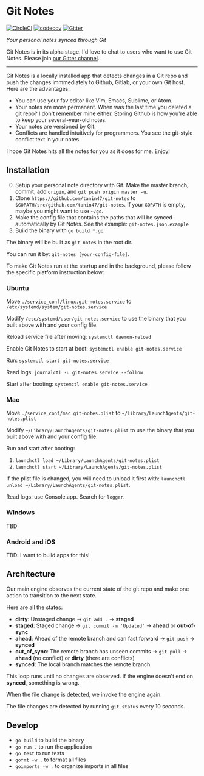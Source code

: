 Git Notes
==========

[![CircleCI](https://circleci.com/gh/tanin47/git-notes.svg?style=svg)](https://circleci.com/gh/tanin47/git-notes)
[![codecov](https://codecov.io/gh/tanin47/git-notes/branch/master/graph/badge.svg)](https://codecov.io/gh/tanin47/git-notes)
[![Gitter](https://badges.gitter.im/tanin-git-notes/community.svg)](https://gitter.im/tanin-git-notes/community?utm_source=badge&utm_medium=badge&utm_campaign=pr-badge)

*Your personal notes synced through Git*

Git Notes is in its alpha stage. I'd love to chat to users who want to use Git Notes. Please join [our Gitter channel](https://gitter.im/tanin-git-notes/community?utm_source=badge&utm_medium=badge&utm_campaign=pr-badge).


------

Git Notes is a locally installed app that detects changes in a Git repo and push the changes immmediately to Github, Gitlab, or your own Git host. Here are the advantages:

* You can use your fav editor like Vim, Emacs, Sublime, or Atom.
* Your notes are more permanent. When was the last time you deleted a git repo? I don't remember mine either. Storing Github is how you're able to keep your several-year-old notes.
* Your notes are versioned by Git.
* Conflicts are handled intuitively for programmers. You see the git-style conflict text in your notes.

I hope Git Notes hits all the notes for you as it does for me. Enjoy!

  
Installation
-------------

0. Setup your personal note directory with Git. Make the master branch, commit, add `origin`, and `git push origin master -u`.
1. Clone `https://github.com/tanin47/git-notes` to `$GOPATH/src/github.com/tanin47/git-notes`. If your `GOPATH` is empty, maybe you might want to use `~/go`. 
2. Make the config file that contains the paths that will be synced automatically by Git Notes. See the example: `git-notes.json.example`
3. Build the binary with `go build *.go`

The binary will be built as `git-notes` in the root dir. 

You can run it by: `git-notes [your-config-file]`.

To make Git Notes run at the startup and in the background, please follow the specific platform instruction below:

### Ubuntu

Move `./service_conf/linux.git-notes.service` to `/etc/systemd/system/git-notes.service`

Modify `/etc/systemd/user/git-notes.service` to use the binary that you built above with and your config file.

Reload service file after moving: `systemctl daemon-reload`

Enable Git Notes to start at boot: `systemctl enable git-notes.service`

Run: `systemctl start git-notes.service`

Read logs: `journalctl -u git-notes.service --follow`

Start after booting: `systemctl enable git-notes.service`


### Mac

Move `./service_conf/mac.git-notes.plist` to `~/Library/LaunchAgents/git-notes.plist`

Modify `~/Library/LaunchAgents/git-notes.plist` to use the binary that you built above with and your config file.

Run and start after booting:

1. `launchctl load ~/Library/LaunchAgents/git-notes.plist`
2. `launchctl start ~/Library/LaunchAgents/git-notes.plist`

If the plist file is changed, you will need to unload it first with: `launchctl unload ~/Library/LaunchAgents/git-notes.plist`.

Read logs: use Console.app. Search for `logger`.


### Windows

TBD

### Android and iOS

TBD: I want to build apps for this!

  
Architecture
-------------

Our main engine observes the current state of the git repo and make one action to transition to the next state.

Here are all the states:

* __dirty__: Unstaged change -> `git add .` -> __staged__
* __staged__: Staged change -> `git commit -m 'Updated'` -> __ahead__ or __out-of-sync__
* __ahead__: Ahead of the remote branch and can fast forward -> `git push` -> __synced__
* __out_of_sync__: The remote branch has unseen commits -> `git pull` -> __ahead__ (no conflict) or __dirty__ (there are conflicts)
* __synced__: The local branch matches the remote branch

This loop runs until no changes are observed. If the engine doesn't end on __synced__, something is wrong.

When the file change is detected, we invoke the engine again.

The file changes are detected by running `git status` every 10 seconds.

  
Develop
--------

* `go build` to build the binary
* `go run .` to run the application
* `go test` to run tests
* `gofmt -w .` to format all files
* `goimports -w .` to organize imports in all files
  


